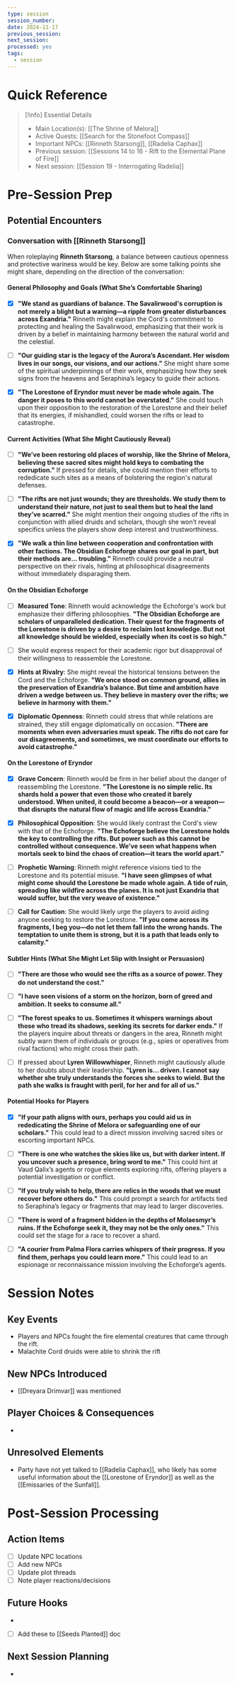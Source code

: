 ```yaml
---
type: session
session_number: 
date: 2024-11-17
previous_session: 
next_session: 
processed: yes
tags:
  - session
---
```

# Quick Reference
> [!info] Essential Details
> - Main Location(s): [[The Shrine of Melora]]
> - Active Quests: [[Search for the Stonefoot Compass]]
> - Important NPCs: [[Rinneth Starsong]], [[Radelia Caphax]]
> - Previous session: [[Sessions 14 to 16 - Rift to the Elemental Plane of Fire]]
> - Next session: [[Session 19 - Interrogating Radelia]]

# Pre-Session Prep
## Potential Encounters

### Conversation with [[Rinneth Starsong]]
When roleplaying **Rinneth Starsong**, a balance between cautious openness and protective wariness would be key. Below are some talking points she might share, depending on the direction of the conversation:

#### General Philosophy and Goals (What She’s Comfortable Sharing)
- [x] **"We stand as guardians of balance. The Savalirwood's corruption is not merely a blight but a warning—a ripple from greater disturbances across Exandria."**
      Rinneth might explain the Cord's commitment to protecting and healing the Savalirwood, emphasizing that their work is driven by a belief in maintaining harmony between the natural world and the celestial.

- [ ] **"Our guiding star is the legacy of  the Aurora’s Ascendant. Her wisdom lives in our songs, our visions, and our actions."**
      She might share some of the spiritual underpinnings of their work, emphasizing how they seek signs from the heavens and Seraphina’s legacy to guide their actions.

- [x] **"The Lorestone of Eryndor must never be made whole again. The danger it poses to this world cannot be overstated."**
      She could touch upon their opposition to the restoration of the Lorestone and their belief that its energies, if mishandled, could worsen the rifts or lead to catastrophe.

#### Current Activities (What She Might Cautiously Reveal)
- [ ] **"We’ve been restoring old places of worship, like the Shrine of Melora, believing these sacred sites might hold keys to combating the corruption."**
      If pressed for details, she could mention their efforts to rededicate such sites as a means of bolstering the region's natural defenses.

- [ ] **"The rifts are not just wounds; they are thresholds. We study them to understand their nature, not just to seal them but to heal the land they’ve scarred."**
      She might mention their ongoing studies of the rifts in conjunction with allied druids and scholars, though she won’t reveal specifics unless the players show deep interest and trustworthiness.

- [x] **"We walk a thin line between cooperation and confrontation with other factions. The Obsidian Echoforge shares our goal in part, but their methods are… troubling."**
      Rinneth could provide a neutral perspective on their rivals, hinting at philosophical disagreements without immediately disparaging them.

#### On the Obsidian Echoforge

- [ ] **Measured Tone**: Rinneth would acknowledge the Echoforge's work but emphasize their differing philosophies.
      **"The Obsidian Echoforge are scholars of unparalleled dedication. Their quest for the fragments of the Lorestone is driven by a desire to reclaim lost knowledge. But not all knowledge should be wielded, especially when its cost is so high."**  

- [ ] She would express respect for their academic rigor but disapproval of their willingness to reassemble the Lorestone.

- [x] **Hints at Rivalry**: She might reveal the historical tensions between the Cord and the Echoforge.
      **"We once stood on common ground, allies in the preservation of Exandria’s balance. But time and ambition have driven a wedge between us. They believe in mastery over the rifts; we believe in harmony with them."**

- [x] **Diplomatic Openness**: Rinneth could stress that while relations are strained, they still engage diplomatically on occasion.
      **"There are moments when even adversaries must speak. The rifts do not care for our disagreements, and sometimes, we must coordinate our efforts to avoid catastrophe."**

#### On the Lorestone of Eryndor

- [x] **Grave Concern**: Rinneth would be firm in her belief about the danger of reassembling the Lorestone.
      **"The Lorestone is no simple relic. Its shards hold a power that even those who created it barely understood. When united, it could become a beacon—or a weapon—that disrupts the natural flow of magic and life across Exandria."**

- [x] **Philosophical Opposition**: She would likely contrast the Cord's view with that of the Echoforge.
      **"The Echoforge believe the Lorestone holds the key to controlling the rifts. But power such as this cannot be controlled without consequence. We’ve seen what happens when mortals seek to bind the chaos of creation—it tears the world apart."**

- [ ] **Prophetic Warning**: Rinneth might reference visions tied to the Lorestone and its potential misuse.
      **"I have seen glimpses of what might come should the Lorestone be made whole again. A tide of ruin, spreading like wildfire across the planes. It is not just Exandria that would suffer, but the very weave of existence."**

- [ ] **Call for Caution**: She would likely urge the players to avoid aiding anyone seeking to restore the Lorestone.
      **"If you come across its fragments, I beg you—do not let them fall into the wrong hands. The temptation to unite them is strong, but it is a path that leads only to calamity."**

#### Subtler Hints (What She Might Let Slip with Insight or Persuasion)
- [ ] **"There are those who would see the rifts as a source of power. They do not understand the cost."**  

- [ ] **"I have seen visions of a storm on the horizon, born of greed and ambition. It seeks to consume all."**  

- [ ] **"The forest speaks to us. Sometimes it whispers warnings about those who tread its shadows, seeking its secrets for darker ends."** 
      If the players inquire about threats or dangers in the area, Rinneth might subtly warn them of individuals or groups (e.g., spies or operatives from rival factions) who might cross their path.

- [ ] If pressed about **Lyren Willowwhisper**, Rinneth might cautiously allude to her doubts about their leadership.
      **"Lyren is… driven. I cannot say whether she truly understands the forces she seeks to wield. But the path she walks is fraught with peril, for her and for all of us."**

#### Potential Hooks for Players
- [x] **"If your path aligns with ours, perhaps you could aid us in rededicating the Shrine of Melora or safeguarding one of our scholars."**
      This could lead to a direct mission involving sacred sites or escorting important NPCs.

- [ ] **"There is one who watches the skies like us, but with darker intent. If you uncover such a presence, bring word to me."**
      This could hint at Vaud Qalix’s agents or rogue elements exploring rifts, offering players a potential investigation or conflict.

- [ ] **"If you truly wish to help, there are relics in the woods that we must recover before others do."**
      This could prompt a search for artifacts tied to Seraphina’s legacy or fragments that may lead to larger discoveries.

- [ ] **"There is word of a fragment hidden in the depths of Molaesmyr’s ruins. If the Echoforge seek it, they may not be the only ones."**
      This could set the stage for a race to recover a shard.

- [ ]  **"A courier from Palma Flora carries whispers of their progress. If you find them, perhaps you could learn more."**
      This could lead to an espionage or reconnaissance mission involving the Echoforge’s agents.


# Session Notes
## Key Events
- Players and NPCs fought the fire elemental creatures that came through the rift.
- Malachite Cord druids were able to shrink the rift

## New NPCs Introduced
- [[Dreyara Drimvar]] was mentioned

## Player Choices & Consequences
- 

## Unresolved Elements
- Party have not yet talked to [[Radelia Caphax]], who likely has some useful information about the [[Lorestone of Eryndor]] as well as the [[Emissaries of the Sunfall]].

# Post-Session Processing
## Action Items
- [ ] Update NPC locations
- [ ] Add new NPCs
- [ ] Update plot threads
- [ ] Note player reactions/decisions

## Future Hooks
- 
- [ ] Add these to [[Seeds Planted]] doc

## Next Session Planning
-
